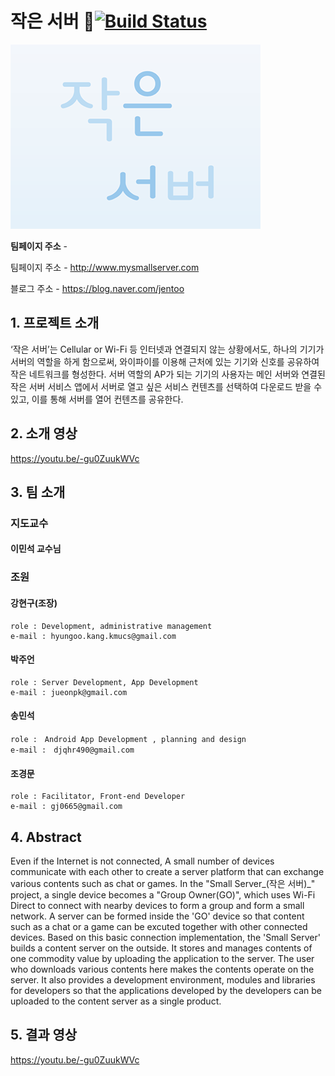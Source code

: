 # 작은 서버 :rocket:[![Build Status](https://travis-ci.org/kookmin-sw/2018-cap1-5.svg?branch=master)](https://travis-ci.org/kookmin-sw/2018-cap1-5)
![cap5door](./doc/gitpageSource/cap5door.png)

**팀페이지 주소** -

팀페이지 주소 - http://www.mysmallserver.com

블로그 주소 - https://blog.naver.com/jentoo

## 1. 프로젝트 소개

‘작은 서버’는 Cellular or Wi-Fi 등 인터넷과 연결되지 않는 상황에서도, 하나의 기기가 서버의 역할을 하게 함으로써, 와이파이를 이용해 근처에 있는 기기와 신호를 공유하여 작은 네트워크를 형성한다.
서버 역할의 AP가 되는 기기의 사용자는 메인 서버와 연결된 작은 서버 서비스 앱에서 서버로 열고 싶은 서비스 컨텐츠를 선택하여 다운로드 받을 수 있고, 이를 통해 서버를 열어 컨텐츠를 공유한다.

## 2. 소개 영상
https://youtu.be/-gu0ZuukWVc

## 3. 팀 소개

### 지도교수

#### 이민석 교수님

### 조원

#### 강현구(조장)
```
role : Development, administrative management
e-mail : hyungoo.kang.kmucs@gmail.com
```

#### 박주언
```
role : Server Development, App Development
e-mail : jueonpk@gmail.com
```

#### 송민석
```
role :　Android App Development , planning and design
e-mail :　djqhr490@gmail.com
```

#### 조경문
```
role : Facilitator, Front-end Developer
e-mail : gj0665@gmail.com
```
## 4. Abstract
 Even if the Internet is not connected, A small number of devices communicate with each other to create a server platform that can exchange various contents such as chat or games.
 In the "Small Server_(작은 서버)_" project, a single device becomes a "Group Owner(GO)", which uses Wi-Fi Direct to connect with nearby devices to form a group and form a small network. A server can be formed inside the 'GO' device so that content such as a chat or a game can be excuted together with other connected devices.
 Based on this basic connection implementation, the 'Small Server' builds a content server on the outside. It stores and manages contents of one commodity value by uploading the application to the server. The user who downloads various contents here makes the contents operate on the server. It also provides a development environment, modules and libraries for developers so that the applications developed by the developers can be uploaded to the content server as a single product.

## 5. 결과 영상
https://youtu.be/-gu0ZuukWVc

